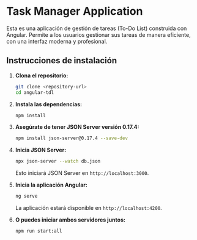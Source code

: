 # Task Manager Application

Esta es una aplicación de gestión de tareas (To-Do List) construida con Angular. Permite a los usuarios gestionar sus tareas de manera eficiente, con una interfaz moderna y profesional.

## Instrucciones de instalación

1. **Clona el repositorio:**
   ```bash
   git clone <repository-url>
   cd angular-tdl
   ```

2. **Instala las dependencias:**
   ```bash
   npm install
   ```

3. **Asegúrate de tener JSON Server versión 0.17.4:**
   ```bash
   npm install json-server@0.17.4 --save-dev
   ```

4. **Inicia JSON Server:**
   ```bash
   npx json-server --watch db.json
   ```
   Esto iniciará JSON Server en `http://localhost:3000`.

5. **Inicia la aplicación Angular:**
   ```bash
   ng serve
   ```
   La aplicación estará disponible en `http://localhost:4200`.

6. **O puedes iniciar ambos servidores juntos:**
   ```bash
   npm run start:all
   ```